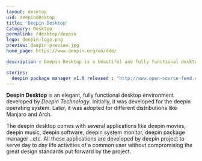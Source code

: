 ```yaml
---
layout: desktop
uid: deepindesktop
title: 'Deepin Desktop'
Category: Desktop
permalink: /desktop/deepin
logo: deepin-logo.png
preview: deepin-preview.jpg
home_page: https://www.deepin.org/en/dde/

description : Deepin Desktop is a beautiful and fully functional desktop environment, initially developed for deepin, later grown to work on different distributions.

stories:
  deepin package manager v1.0 released : "http://www.open-source-feed.com/2017/08/deepin-package-manager-10-released.html"
---
```


**Deepin Desktop** is an elegant, fully functional desktop environment developed by *Deepin Technology*. 
Initially, it was developed for the deepin operating system. Later, it was adopted for different 
distributions like Manjaro and Arch.

The deepin desktop comes with several applications like deepin movies, deepin music, deepin software, deepin system monitor, deepin package manager ..etc. All these applications are developed by deepin project to serve day to day life activities of a common user without compromising the great design standards put forward by the project.
